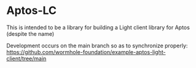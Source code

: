 # Aptos-LC

This is intended to be a library for building a Light client library for Aptos (despite the name)

Development occurs on the main branch so as to synchronize properly:
https://github.com/wormhole-foundation/example-aptos-light-client/tree/main
